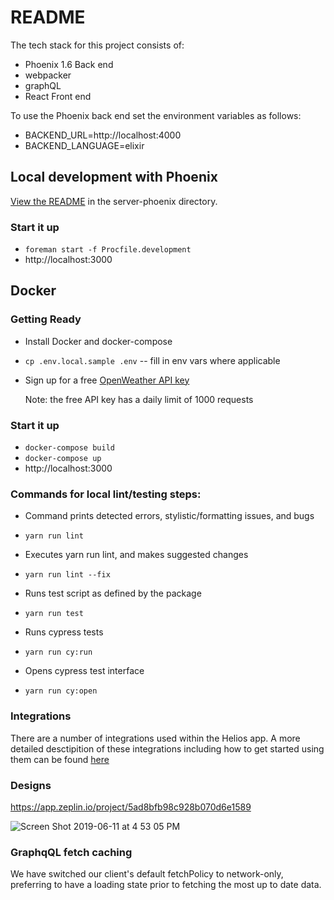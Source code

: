 # README

The tech stack for this project consists of:
- Phoenix 1.6 Back end
- webpacker
- graphQL
- React Front end

To use the Phoenix back end set the environment variables as follows:
- BACKEND_URL=http://localhost:4000
- BACKEND_LANGUAGE=elixir

## Local development with Phoenix

[View the README] in the server-phoenix directory.

[View the README]: server-phoenix/README.me

### Start it up

- `foreman start -f Procfile.development`
- http://localhost:3000

## Docker

### Getting Ready

- Install Docker and docker-compose
- `cp .env.local.sample .env` -- fill in env vars where applicable
- Sign up for a free [OpenWeather API key](https://home.openweathermap.org/api_keys)

  Note: the free API key has a daily limit of 1000 requests

### Start it up

- `docker-compose build`
- `docker-compose up`
- http://localhost:3000

### Commands for local lint/testing steps:

- Command prints detected errors, stylistic/formatting issues, and bugs
- `yarn run lint`

- Executes yarn run lint, and makes suggested changes
- `yarn run lint --fix`

- Runs test script as defined by the package
- `yarn run test`

- Runs cypress tests
- `yarn run cy:run`

- Opens cypress test interface
- `yarn run cy:open`

### Integrations

There are a number of integrations used within the Helios app.
A more detailed desctipition of these integrations including how to
get started using them can be found [here](./INTEGRATIONS.md)

### Designs

https://app.zeplin.io/project/5ad8bfb98c928b070d6e1589

![Screen Shot 2019-06-11 at 4 53 05 PM](https://user-images.githubusercontent.com/30034042/59306010-670ef900-8c69-11e9-9d7e-0257dc363dac.png)

### GraphqQL fetch caching

We have switched our client's default fetchPolicy to network-only, preferring to have a loading state prior to fetching the most up to date data.
